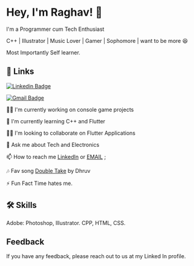 
# Hey, I'm Raghav! 👋

I'm a Programmer cum Tech Enthusiast 

C++ | Illustrator | Music Lover | Gamer | Sophomore | want to be more
😆

Most Importantly Self learner.
## 🔗 Links

<!-- [![linkedin](https://img.shields.io/badge/linkedin-0A66C2?style=for-the-badge&logo=linkedin&logoColor=white)](https://www.linkedin.com/in/raghav2130/) -->
[![Linkedin Badge](https://img.shields.io/badge/-LinkedIn-blue?style=flat-square&logo=Linkedin&logoColor=white&link=https://www.linkedin.com/in/riti2409/)](https://www.linkedin.com/in/raghav2130/)

[![Gmail Badge](https://img.shields.io/badge/-Email-c14438?style=flat-square&logo=Gmail&logoColor=white&link=mailto:ritikumariupadhyay24@gmail.com)](mailto:crown.rg7244@gmail.com)


👩‍💻 I'm currently working on console game projects

🧠 I'm currently learning C++ and Flutter

👯‍♀️ I'm looking to collaborate on Flutter Applications

💬 Ask me about Tech and Electronics

📫 How to reach me [LinkedIn](https://www.linkedin.com/in/raghav2130/) 
or [EMAIL](crown.rg7244@gmail.com) ;

🎶 Fav song 
[Double Take](https://open.spotify.com/track/47isJpIIO8m7BJEhiFhnaf?si=e0f3b11ca9dd4ac3) 
by Dhruv

⚡️ Fun Fact Time hates me.


## 🛠 Skills
Adobe: Photoshop, Illustrator. CPP, HTML, CSS.


## Feedback

If you have any feedback, please reach out to us at my Linked In profile.
